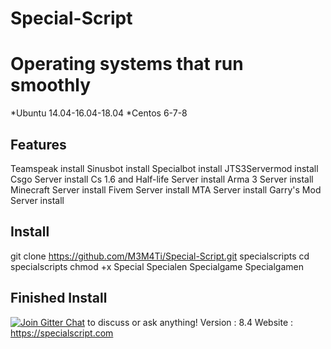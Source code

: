 # Special-Script
# Operating systems that run smoothly
*Ubuntu 14.04-16.04-18.04
*Centos 6-7-8
## Features
Teamspeak install
Sinusbot install
Specialbot install
JTS3Servermod install
Csgo Server install
Cs 1.6 and Half-life Server install
Arma 3 Server install
Minecraft Server install
Fivem Server install
MTA Server install
Garry's Mod Server install
## Install
git clone https://github.com/M3M4Ti/Special-Script.git specialscripts
cd specialscripts
chmod +x Special Specialen Specialgame Specialgamen
## Finished Install
[![Join Gitter Chat](https://badges.gitter.im/Join%20Chat.svg)](https://gitter.im/SpecialScript/community?utm_source=share-link&utm_medium=link&utm_campaign=share-link) to discuss or ask anything!
Version : 8.4
Website : https://specialscript.com

